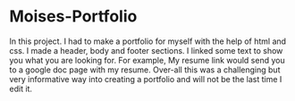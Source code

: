 # Moises-Portfolio

In this project. I had to make a portfolio for myself with the help of html and css. I made a header, body and footer sections. I linked some text to show you what you are looking for. For example, My resume link would send you to a google doc page with my resume. Over-all this was a challenging but very informative way into creating a portfolio and will not be the last time I edit it.

